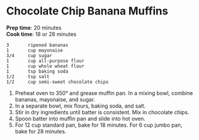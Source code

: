 # Chocolate Chip Banana Muffins

**Prep time**: 20 minutes  
**Cook time**: 18 or 28 minutes  

    3		ripened bananas
    1		cup mayonaise
    3/4		cup sugar
    1   	cup all-purpose flour
    1   	cup whole wheat flour
    1		tsp baking soda
    1/2		tsp salt
    1/2		cup semi-sweet chocolate chips


1. Preheat oven to 350° and grease muffin pan.
In a mixing bowl, combine bananas, mayonaise, and sugar.
2. In a separate bowl, mix flours, baking soda, and salt.
3. Stir in dry ingredients until batter is consistent. Mix in chocolate chips.  
4. Spoon batter into muffin pan and slide into hot oven.
5. For 12 cup standard pan, bake for 18 minutes. For 6 cup jumbo pan, bake for 28 minutes.